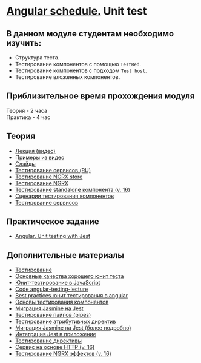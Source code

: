 # [Angular schedule.](../../README.md) Unit test
## В данном модуле студентам необходимо изучить:

- Структура теста.
- Тестирование компонентов с помощью `TestBed`.
- Тестирование компонентов с подходом `Test host`.
- Тестирование вложенных компонентов.

## Приблизительное время прохождения модуля
Теория - 2 часа  
Практика - 4 час

## Теория 
- [Лекция (видео)](https://youtu.be/MSXCNHrmk9U)
- [Примеры из видео](https://github.com/pavelrazuvalau/angular-lectures/tree/master/angular-unit-testing)
- [Слайды](https://slides.com/pavelrazuvalau/angular-unit-testing)
- [Тестирование сервисов (RU)](https://medium.com/fafnur/%D1%82%D0%B5%D1%81%D1%82%D0%B8%D1%80%D0%BE%D0%B2%D0%B0%D0%BD%D0%B8%D0%B5-%D1%81%D0%B5%D1%80%D0%B2%D0%B8%D1%81%D0%BE%D0%B2-%D0%B2-angular-%D1%81-%D0%BF%D0%BE%D0%BC%D0%BE%D1%89%D1%8C%D1%8E-jest-%D1%82%D0%B5%D1%81%D1%82%D0%B8%D1%80%D0%BE%D0%B2%D0%B0%D0%BD%D0%B8%D0%B5-%D1%80%D0%B5%D0%B0%D0%BA%D1%82%D0%B8%D0%B2%D0%BD%D0%BE%D0%B9-%D0%B0%D1%81%D0%B8%D0%BD%D1%85%D1%80%D0%BE%D0%BD%D0%BD%D0%BE%D0%B9-%D0%BB%D0%BE%D0%B3%D0%B8%D0%BA%D0%B8-396ba5eca147)
- [Тестирование NGRX store](https://itnext.io/complete-testing-of-angular-ngrx-store-with-jest-a4ac5fb55e23)
- [Тестирование NGRX](https://next.ngrx.io/guide/store/testing)
- [Тестирование standalone компонента (v. 16)](http://www.kamilkonopka.eu/posts/testing-angular-16-standalone-components-with-jest)
- [Сценарии тестирования компонентов](https://angular.io/guide/testing-components-scenarios#component-testing-scenarios)
- [Тестирование сервисов](https://angular.io/guide/testing-services)

## Практическое задание
- [Angular. Unit testing with Jest](../../../tasks/angular/unit-testing-jest.md)

## Дополнительные материалы
- [Тестирование](https://angular.io/guide/testing)
- [Основные качества хорошего юнит теста](https://www.kenneth-truyers.net/2012/12/15/key-qualities-of-a-good-unit-test/)
- [Юнит-тестирование в JavaScript](https://www.youtube.com/watch?v=Eu35xM76kKY)
- [Code angular-testing-lecture](https://github.com/stas-dolgachov/angular-testing-lecture)
- [Best practices юнит тестирования в angular](https://gorillalogic.com/blog/best-practices-for-angular-unit-testing)
- [Основы тестирования компонентов](https://angular.io/guide/testing-components-basics)
- [Миграция Jasmine на Jest](https://jestjs.io/docs/migration-guide)
- [Тестирование пайпов (pipes)](https://angular.io/guide/testing-pipes)
- [Тестирование атрибутивных директив](https://angular.io/guide/testing-attribute-directives)
- [Миграция Jasmine на Jest (более подробно)](https://dev.to/this-is-angular/migrate-from-jasmine-to-jest-and-testing-in-angular-286i)
- [Интеграция Jest в приложение](https://timdeschryver.dev/blog/integrate-jest-into-an-angular-application-and-library)
- [Тестирование директивы](https://blog.stackademic.com/testing-standalone-directive-with-jest-in-angular-16-90f2781a26c3)
- [Сервис на основе HTTP (v. 16)](https://blog.stackademic.com/testing-http-based-services-within-angular-16-with-jest-c9e867e22632)
- [Тестирование NGRX эффектов (v. 16)](https://blog.stackademic.com/testing-functional-ngrx-effects-in-angular-16-with-jest-28e2d615a50d)

